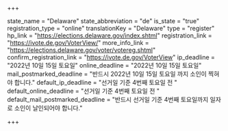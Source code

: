 +++

state_name = "Delaware"
state_abbreviation = "de"
is_state = "true"
registration_type = "online"
translationKey = "Delaware"
type = "register"
hp_link = "https://elections.delaware.gov/index.shtml"
registration_link = "https://ivote.de.gov/VoterView/"
more_info_link = "https://elections.delaware.gov/voter/votereg.shtml"
confirm_registration_link = "https://ivote.de.gov/VoterView"
ip_deadline = "2022년 10일 15일 토요일"
online_deadline = "2022년 10일 15일 토요일"
mail_postmarked_deadline = "반드시 2022년 10일 15일 토요일 까지 소인이 찍혀야 합니다."
default_ip_deadline = "선거일 기준 4번째 토요일 전 "
default_online_deadline = "선거일 기준 4번째 토요일 전 "
default_mail_postmarked_deadline = "반드시 선거일 기준 4번째 토요일까지 일자로 소인이 날인되어야 합니다."

+++